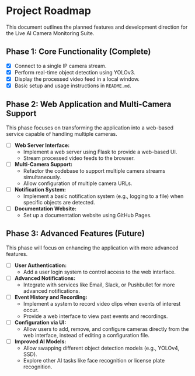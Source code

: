 # Project Roadmap

This document outlines the planned features and development direction for the Live AI Camera Monitoring Suite.

## Phase 1: Core Functionality (Complete)

*   [x] Connect to a single IP camera stream.
*   [x] Perform real-time object detection using YOLOv3.
*   [x] Display the processed video feed in a local window.
*   [x] Basic setup and usage instructions in `README.md`.

## Phase 2: Web Application and Multi-Camera Support

This phase focuses on transforming the application into a web-based service capable of handling multiple cameras.

*   [ ] **Web Server Interface:**
    *   Implement a web server using Flask to provide a web-based UI.
    *   Stream processed video feeds to the browser.
*   [ ] **Multi-Camera Support:**
    *   Refactor the codebase to support multiple camera streams simultaneously.
    *   Allow configuration of multiple camera URLs.
*   [ ] **Notification System:**
    *   Implement a basic notification system (e.g., logging to a file) when specific objects are detected.
*   [ ] **Documentation Website:**
    *   Set up a documentation website using GitHub Pages.

## Phase 3: Advanced Features (Future)

This phase will focus on enhancing the application with more advanced features.

*   [ ] **User Authentication:**
    *   Add a user login system to control access to the web interface.
*   [ ] **Advanced Notifications:**
    *   Integrate with services like Email, Slack, or Pushbullet for more advanced notifications.
*   [ ] **Event History and Recording:**
    *   Implement a system to record video clips when events of interest occur.
    *   Provide a web interface to view past events and recordings.
*   [ ] **Configuration via UI:**
    *   Allow users to add, remove, and configure cameras directly from the web interface, instead of editing a configuration file.
*   [ ] **Improved AI Models:**
    *   Allow swapping different object detection models (e.g., YOLOv4, SSD).
    *   Explore other AI tasks like face recognition or license plate recognition.
